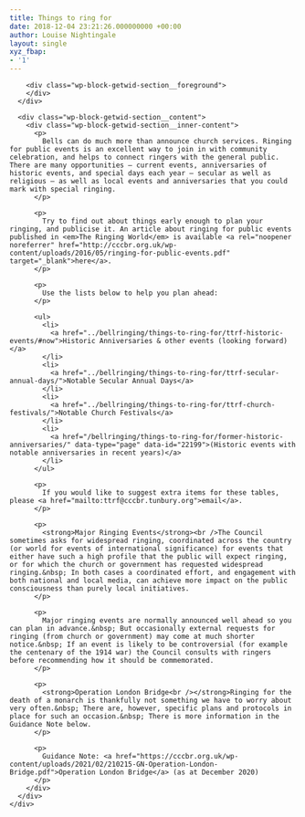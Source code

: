 ```yaml
---
title: Things to ring for
date: 2018-12-04 23:21:26.000000000 +00:00
author: Louise Nightingale
layout: single
xyz_fbap:
- '1'
---
```

<div class="wp-block-getwid-section">
  <div class="wp-block-getwid-section__wrapper">
    <div class="wp-block-getwid-section__inner-wrapper">
      <div class="wp-block-getwid-section__background-holder">
        <div class="wp-block-getwid-section__background">
        </div>
        
        <div class="wp-block-getwid-section__foreground">
        </div>
      </div>
      
      <div class="wp-block-getwid-section__content">
        <div class="wp-block-getwid-section__inner-content">
          <p>
            Bells can do much more than announce church services. Ringing for public events is an excellent way to join in with community celebration, and helps to connect ringers with the general public. There are many opportunities – current events, anniversaries of historic events, and special days each year – secular as well as religious – as well as local events and anniversaries that you could mark with special ringing.
          </p>
          
          <p>
            Try to find out about things early enough to plan your ringing, and publicise it. An article about ringing for public events published in <em>The Ringing World</em> is available <a rel="noopener noreferrer" href="http://cccbr.org.uk/wp-content/uploads/2016/05/ringing-for-public-events.pdf" target="_blank">here</a>.
          </p>
          
          <p>
            Use the lists below to help you plan ahead:
          </p>
          
          <ul>
            <li>
              <a href="../bellringing/things-to-ring-for/ttrf-historic-events/#now">Historic Anniversaries & other events (looking forward)</a>
            </li>
            <li>
              <a href="../bellringing/things-to-ring-for/ttrf-secular-annual-days/">Notable Secular Annual Days</a>
            </li>
            <li>
              <a href="../bellringing/things-to-ring-for/ttrf-church-festivals/">Notable Church Festivals</a>
            </li>
            <li>
              <a href="/bellringing/things-to-ring-for/former-historic-anniversaries/" data-type="page" data-id="22199">(Historic events with notable anniversaries in recent years)</a>
            </li>
          </ul>
          
          <p>
            If you would like to suggest extra items for these tables, please <a href="mailto:ttrf@cccbr.tunbury.org">email</a>.
          </p>
          
          <p>
            <strong>Major Ringing Events</strong><br />The Council sometimes asks for widespread ringing, coordinated across the country (or world for events of international significance) for events that either have such a high profile that the public will expect ringing, or for which the church or government has requested widespread ringing.&nbsp; In both cases a coordinated effort, and engagement with both national and local media, can achieve more impact on the public consciousness than purely local initiatives.
          </p>
          
          <p>
            Major ringing events are normally announced well ahead so you can plan in advance.&nbsp; But occasionally external requests for ringing (from church or government) may come at much shorter notice.&nbsp; If an event is likely to be controversial (for example the centenary of the 1914 war) the Council consults with ringers before recommending how it should be commemorated.
          </p>
          
          <p>
            <strong>Operation London Bridge<br /></strong>Ringing for the death of a monarch is thankfully not something we have to worry about very often.&nbsp; There are, however, specific plans and protocols in place for such an occasion.&nbsp; There is more information in the Guidance Note below.
          </p>
          
          <p>
            Guidance Note: <a href="https://cccbr.org.uk/wp-content/uploads/2021/02/210215-GN-Operation-London-Bridge.pdf">Operation London Bridge</a> (as at December 2020)
          </p>
        </div>
      </div>
    </div>
  </div>
</div>
